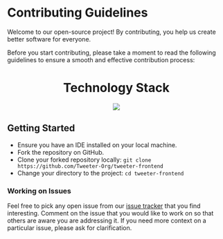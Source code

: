 # Contributing Guidelines

Welcome to our open-source project! By contributing, you help us create better software for everyone.

Before you start contributing, please take a moment to read the following guidelines to ensure a smooth and effective contribution process:

<h1 align = "center"> Technology Stack </h1>
<p align="center">
  <a href="https://skillicons.dev">
    <img src="https://skillicons.dev/icons?i=git,html,css,react" />
  </a>
</p>

## Getting Started

- Ensure you have an IDE installed on your local machine.
- Fork the repository on GitHub.
- Clone your forked repository locally: `git clone https://github.com/Tweeter-Org/tweeter-frontend`
- Change your directory to the project: `cd tweeter-frontend`


### Working on Issues

Feel free to pick any open issue from our [issue tracker](https://github.com/Tweeter-Org/tweeter-frontend/issues) that you find interesting. Comment on the issue that you would like to work on so that others are aware you are addressing it. If you need more context on a particular issue, please ask for clarification.
